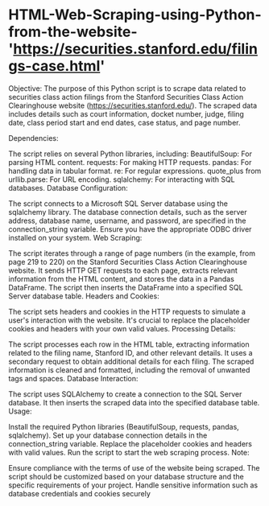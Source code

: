 # HTML-Web-Scraping-using-Python-from-the-website-'https://securities.stanford.edu/filings-case.html'
Objective:
The purpose of this Python script is to scrape data related to securities class action filings from the Stanford Securities Class Action Clearinghouse website (https://securities.stanford.edu/). The scraped data includes details such as court information, docket number, judge, filing date, class period start and end dates, case status, and page number.

Dependencies:

The script relies on several Python libraries, including:
BeautifulSoup: For parsing HTML content.
requests: For making HTTP requests.
pandas: For handling data in tabular format.
re: For regular expressions.
quote_plus from urllib.parse: For URL encoding.
sqlalchemy: For interacting with SQL databases.
Database Configuration:

The script connects to a Microsoft SQL Server database using the sqlalchemy library.
The database connection details, such as the server address, database name, username, and password, are specified in the connection_string variable.
Ensure you have the appropriate ODBC driver installed on your system.
Web Scraping:

The script iterates through a range of page numbers (in the example, from page 219 to 220) on the Stanford Securities Class Action Clearinghouse website.
It sends HTTP GET requests to each page, extracts relevant information from the HTML content, and stores the data in a Pandas DataFrame.
The script then inserts the DataFrame into a specified SQL Server database table.
Headers and Cookies:

The script sets headers and cookies in the HTTP requests to simulate a user's interaction with the website.
It's crucial to replace the placeholder cookies and headers with your own valid values.
Processing Details:

The script processes each row in the HTML table, extracting information related to the filing name, Stanford ID, and other relevant details.
It uses a secondary request to obtain additional details for each filing.
The scraped information is cleaned and formatted, including the removal of unwanted tags and spaces.
Database Interaction:

The script uses SQLAlchemy to create a connection to the SQL Server database.
It then inserts the scraped data into the specified database table.
Usage:

Install the required Python libraries (BeautifulSoup, requests, pandas, sqlalchemy).
Set up your database connection details in the connection_string variable.
Replace the placeholder cookies and headers with valid values.
Run the script to start the web scraping process.
Note:

Ensure compliance with the terms of use of the website being scraped.
The script should be customized based on your database structure and the specific requirements of your project.
Handle sensitive information such as database credentials and cookies securely 
